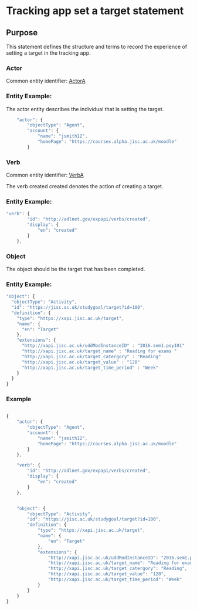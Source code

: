 # Tracking app set a target statement

## Purpose
This statement defines the structure and terms to record the experience of setting a target in the tracking app. 

### Actor
Common entity identifier: [ActorA](/common_structures.md#actora)

### Entity Example:
The actor entity describes the individual that is setting the target.


``` Javascript
    "actor": {
        "objectType": "Agent",
        "account": {
            "name": "jsmith12",
            "homePage": "https://courses.alpha.jisc.ac.uk/moodle"
        }

```


### Verb
Common entity identifier: [VerbA](/common_structures.md#verba)

The verb created created denotes the action of creating a target.

### Entity Example:

``` javascript
"verb": {
        "id": "http://adlnet.gov/expapi/verbs/created",
        "display": {
            "en": "created"
        }
    },
```

### Object

The object should be the target that has been completed.

### Entity Example:

``` javascript
"object": {
  "objectType": "Activity",
  "id": "https://jisc.ac.uk/studygoal/target?id=100",
  "definition": {
    "type": "https://xapi.jisc.ac.uk/target",
    "name": {
      "en": "Target"
    },
    "extensions": {
      "http://xapi.jisc.ac.uk/uddModInstanceID" : "2016.sem1.psy101"
      "http://xapi.jisc.ac.uk/target_name" : "Reading for exams "
      "http://xapi.jisc.ac.uk/target_catergory" : "Reading"
      "http://xapi.jisc.ac.uk/target_value" : "120"
      "http://xapi.jisc.ac.uk/target_time_period" : "Week"	
    }
  }
}

```


### Example

``` javascript

{
	"actor": {
		"objectType": "Agent",
		"account": {
			"name": "jsmith12",
			"homePage": "https://courses.alpha.jisc.ac.uk/moodle"
		}
	},

	"verb": {
		"id": "http://adlnet.gov/expapi/verbs/created",
		"display": {
			"en": "created"
		}
	},


	"object": {
		"objectType": "Activity",
		"id": "https://jisc.ac.uk/studygoal/target?id=100",
		"definition": {
			"type": "https://xapi.jisc.ac.uk/target",
			"name": {
				"en": "Target"
			},
			"extensions": {
				"http://xapi.jisc.ac.uk/uddModInstanceID": "2016.sem1.psy101",
				"http://xapi.jisc.ac.uk/target_name": "Reading for exams ",
				"http://xapi.jisc.ac.uk/target_catergory": "Reading",
				"http://xapi.jisc.ac.uk/target_value": "120",
				"http://xapi.jisc.ac.uk/target_time_period": "Week"
			}
		}
	}
}

```
